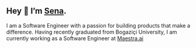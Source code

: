## Hey 👋 I’m [Sena](https://senaoz.vercel.app).

I am a Software Engineer with a passion for building products that make a difference. Having recently graduated from Bogaziçi University, I am currently working as a Software Engineer at [Maestra.ai](https://maestra.ai)
<!--
**senaoz/senaoz** is a ✨ _special_ ✨ repository because its `README.md` (this file) appears on your GitHub profile.

Here are some ideas to get you started:

- 🔭 I’m currently working on ...
- 🌱 I’m currently learning ...
- 👯 I’m looking to collaborate on ...
- 🤔 I’m looking for help with ...
- 💬 Ask me about ...
- 📫 How to reach me: ...
- 😄 Pronouns: ...
- ⚡ Fun fact: ...
-->
